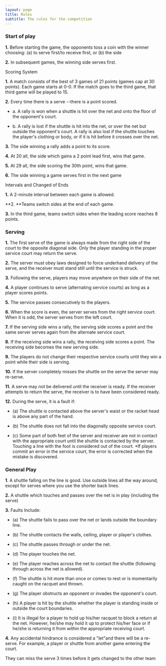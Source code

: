 ```yaml
---
layout: page
title: Rules
subtitle: The rules for the competition
---
```


### Start of play

**1.** Before starting the game, the opponents toss a coin with the
winner choosing: (a) to serve first/to receive first, or (b) the side

**2.** In subsequent games, the winning side serves first.

Scoring System

**1.** A match consists of the best of 3 games of 21 points (games cap
at 30 points). Each game starts at 0-0. If the match goes to the third
game, that third game will be played to 15.

**2.** Every time there is a serve --there is a point scored.

-   a\. A rally is won when a shuttle is hit over the net and onto the
    floor of the opponent\'s court.

-   b\. A rally is lost if the shuttle is hit into the net, or over the
    net but outside the opponent\'s court. A rally is also lost if
    the shuttle touches the player\'s clothing or body, or if it is hit
    before it crosses over the net.

**3.** The side winning a rally adds a point to its score.

**4.** At 20 all, the side which gains a 2 point lead first, wins that
game.

**5.** At 29 all, the side scoring the 30th point, wins that game.

**6.** The side winning a game serves first in the next game

Intervals and Changed of Ends

**1.** A 2-minute interval between each game is allowed.

**2. **Teams switch sides at the end of each game.

**3.** In the third game, teams switch sides when the leading score
reaches 8 points.

### Serving

**1.** The first serve of the game is always made from the right side of
the court to the opposite diagonal side. Only the player standing in the
proper service court may return the serve.

**2.** The server must obey laws designed to force underhand delivery of
the serve, and the receiver must stand still until the service is
struck.

**3.** Following the serve, players may move anywhere on their side of
the net.

**4.** A player continues to serve (alternating service courts) as long
as a player scores points.

**5.** The service passes consecutively to the players.

**6.** When the score is even, the server serves from the right service
court. When it is odd, the server serves from the left court.

**7.** If the serving side wins a rally, the serving side scores a point
and the same server serves again from the alternate service court.

**8.** If the receiving side wins a rally, the receiving side scores a
point. The receiving side becomes the new serving side.

**9.** The players do not change their respective service courts until
they win a point while their side is serving.

**10.** If the server completely misses the shuttle on the serve the
server may re-serve.

**11.** A serve may not be delivered until the receiver is ready. If the
receiver attempts to return the serve, the receiver is to have been
considered ready.

**12.** During the serve, it is a fault if:

-   \(a\) The shuttle is contacted above the server's waist or the
    racket head is above any part of the hand.

-   \(b\) The shuttle does not fall into the diagonally opposite service
    court.

-   \(c\) Some part of both feet of the server and receiver are not in
    contact with the appropriate court until the shuttle is contacted by
    the server. Touching a line with the foot is considered out of the
    court. \*If players commit an error in the service court, the error
    is corrected when the mistake is discovered.

### General Play

**1**. A shuttle falling on the line is good. Use outside lines all the
way around, except for serves where you use the shorter back lines.

**2.** A shuttle which touches and passes over the net is in play
(including the serve)

**3.** Faults Include:

-   \(a\) The shuttle fails to pass over the net or lands outside the
    boundary line.

-   \(b\) The shuttle contacts the walls, ceiling, player or player's
    clothes.

-   \(c\) The shuttle passes through or under the net.

-   \(d\) The player touches the net.

-   \(e\) The player reaches across the net to contact the shuttle
    (following through across the net is allowed).

-   \(f\) The shuttle is hit more than once or comes to rest or is
    momentarily caught on the racquet and thrown.

-   \(g\) The player obstructs an opponent or invades the opponent's
    court.

-   \(h\) A player is hit by the shuttle whether the player is standing
    inside or outside the court boundaries.

-   \(i\) It is illegal for a player to hold up his/her racquet to block
    a return at the net. However, he/she may hold it up to protect
    his/her face or if he/she is returning it from within the
    appropriate receiving court.

**4.** Any accidental hindrance is considered a "let"and there will be a
re-serve. For example, a player or shuttle from another game entering
the court.

They can miss the serve 3 times before it gets changed to the other team
